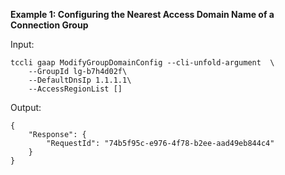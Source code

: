 **Example 1: Configuring the Nearest Access Domain Name of a Connection Group**



Input: 

```
tccli gaap ModifyGroupDomainConfig --cli-unfold-argument  \
    --GroupId lg-b7h4d02f\
    --DefaultDnsIp 1.1.1.1\
    --AccessRegionList []
```

Output: 
```
{
    "Response": {
        "RequestId": "74b5f95c-e976-4f78-b2ee-aad49eb844c4"
    }
}
```

